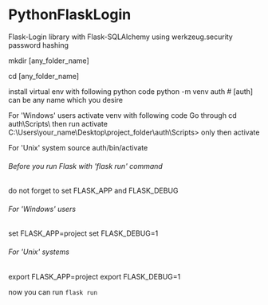 # PythonFlaskLogin
Flask-Login library with Flask-SQLAlchemy using werkzeug.security password hashing

<p> mkdir [any_folder_name] </p>
<p> cd [any_folder_name] </p>

install virtual env with following python code
python -m venv auth # [auth] can be any name which you desire

For 'Windows' users activate venv with following code
Go through cd auth\Scripts\ then run activate
C:\Users\your_name\Desktop\project_folder\auth\Scripts> only then activate

For 'Unix' system
source auth/bin/activate

###### Before you run Flask with 'flask run' command
do not forget to set FLASK_APP and FLASK_DEBUG 

###### For 'Windows' users
set FLASK_APP=project
set FLASK_DEBUG=1

###### For 'Unix' systems
export FLASK_APP=project
export FLASK_DEBUG=1

now you can run 
```flask run```

